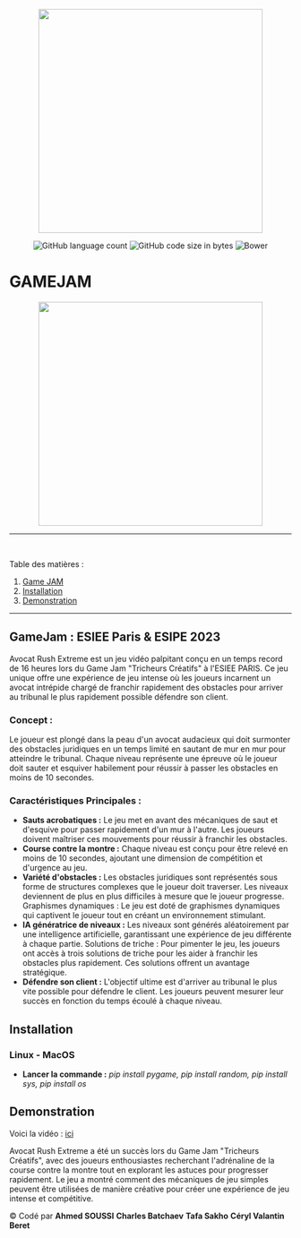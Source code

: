 <p align="center"><a href="https:/laravel.com" target="_blanc"><img src="https://upload.wikimedia.org/wikipedia/commons/thumb/f/f8/Python_logo_and_wordmark.svg/2560px-Python_logo_and_wordmark.svg.png" width="400"></a></p>
<p align="center">
<img alt="GitHub language count" src="https://img.shields.io/pypi/pyversions/pygame">
<img alt="GitHub code size in bytes" src="https://img.shields.io/github/languages/code-size/charlesbchv/kmeans">
<img alt="Bower" src="https://img.shields.io/bower/l/space">
</p>

# GAMEJAM

<p align="center"><a href="https:/laravel.com" target="_blanc"><img src="https://img.itch.zone/aW1hZ2UyL2phbS8zMTE3ODMvNjU4NDczOC5wbmc=/original/hrcygx.png" width="400"></a></p>

*******

<br>

Table des matières :

1. [Game JAM](#gameJam)
2. [Installation](#installation)
3. [Demonstration](#demonstration)

*******
<div id='gameJam'/>  

## GameJam : ESIEE Paris  & ESIPE 2023

Avocat Rush Extreme est un jeu vidéo palpitant conçu en un temps record de 16 heures lors du Game Jam "Tricheurs Créatifs" à l'ESIEE PARIS. Ce jeu unique offre une expérience de jeu intense où les joueurs incarnent un avocat intrépide chargé de franchir rapidement des obstacles pour arriver au tribunal le plus rapidement possible défendre son client.

### Concept :

Le joueur est plongé dans la peau d'un avocat audacieux qui doit surmonter des obstacles juridiques en un temps limité en sautant de mur en mur pour atteindre le tribunal. Chaque niveau représente une épreuve où le joueur doit sauter et esquiver habilement pour réussir à passer les obstacles en moins de 10 secondes.

### Caractéristiques Principales :

- **Sauts acrobatiques :** Le jeu met en avant des mécaniques de saut et d'esquive pour passer rapidement d'un mur à l'autre. Les joueurs doivent maîtriser ces mouvements pour réussir à franchir les obstacles.
- **Course contre la montre :** Chaque niveau est conçu pour être relevé en moins de 10 secondes, ajoutant une dimension de compétition et d'urgence au jeu.
- **Variété d'obstacles :** Les obstacles juridiques sont représentés sous forme de structures complexes que le joueur doit traverser. Les niveaux deviennent de plus en plus difficiles à mesure que le joueur progresse.
Graphismes dynamiques : Le jeu est doté de graphismes dynamiques qui captivent le joueur tout en créant un environnement stimulant.
- **IA génératrice de niveaux :** Les niveaux sont générés aléatoirement par une intelligence artificielle, garantissant une expérience de jeu différente à chaque partie.
Solutions de triche : Pour pimenter le jeu, les joueurs ont accès à trois solutions de triche pour les aider à franchir les obstacles plus rapidement. Ces solutions offrent un avantage stratégique.
- **Défendre son client :** L'objectif ultime est d'arriver au tribunal le plus vite possible pour défendre le client. Les joueurs peuvent mesurer leur succès en fonction du temps écoulé à chaque niveau.

<div id='installation'/>  

## Installation

### Linux - MacOS

- **Lancer la commande :** _pip install pygame, pip install random, pip install sys, pip install os_


<div id='demonstration'/>

## Demonstration

Voici la vidéo : [ici](https://youtu.be/z05wZNzN4gI?si=CfAaFj8KoCsIssYh)

Avocat Rush Extreme a été un succès lors du Game Jam "Tricheurs Créatifs", avec des joueurs enthousiastes recherchant l'adrénaline de la course contre la montre tout en explorant les astuces pour progresser rapidement. Le jeu a montré comment des mécaniques de jeu simples peuvent être utilisées de manière créative pour créer une expérience de jeu intense et compétitive.

© Codé par
**Ahmed SOUSSI**
**Charles Batchaev**
**Tafa Sakho**
**Céryl Valantin**
**Beret**


